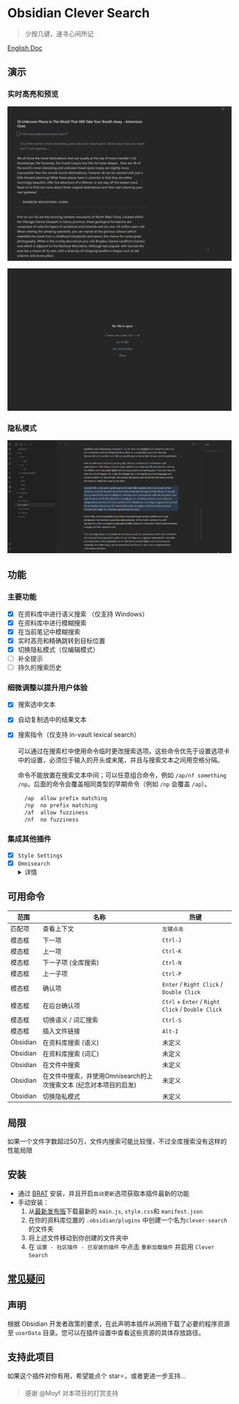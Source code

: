 # Obsidian Clever Search

> 少按几键，速寻心间所记

[English Doc](README.md)

## 演示

### 实时高亮和预览

![demo-search-in-file](assets/images/in-file-floating-window-en.gif)

![demo-search-in-file](assets/images/in-vault-modal-en.gif)

### 隐私模式

![demo-privacy-mode](assets/images/demo-privacy-mode.gif)

## 功能

### 主要功能

- [x] 在资料库中进行语义搜索 （仅支持 Windows）
- [x] 在资料库中进行模糊搜索
- [x] 在当前笔记中模糊搜索
- [x] 实时高亮和精确跳转到目标位置
- [x] 切换隐私模式（仅编辑模式）
- [ ] 补全提示
- [ ] 持久的搜索历史

### 细微调整以提升用户体验

- [x] 搜索选中文本
- [x] 自动复制选中的结果文本
- [x] 搜索指令（仅支持 in-vault lexical search）<br><br>
    可以通过在搜索栏中使用命令临时更改搜索选项。这些命令优先于设置选项卡中的设置，必须位于输入的开头或末尾，并且与搜索文本之间用空格分隔。

    命令不能放置在搜索文本中间；可以任意组合命令，例如 `/ap/nf something /np`。后面的命令会覆盖相同类型的早期命令（例如 `/np` 会覆盖 `/ap`）。

		/ap  allow prefix matching
		/np  no prefix matching
		/af  allow fuzziness
		/nf  no fuzziness

### 集成其他插件

- [x] `Style Settings`
- [x] `Omnisearch`
    <details><summary>详情</summary>
        新命令：<br>"Search in file with last Omnisearch query Omnisearch"<br><br>
        使用场景：<br>
            当你通过 Omnisearch 确认一个全库搜索并且认为当前文件中可能还有更多未被 Omnisearch 列出的匹配文本时，触发这个命令将打开一个文件内搜索模态框，并且用 Omnisearch 的最后一次查询填充搜索栏。<br><br>
        注意：<br>这只是为更好的全库搜索提供一个临时解决方案，我将在未来实现功能更完善的全库搜索, 并且不依赖于Omnisearch
    </details>

## 可用命令

| 范围     | 名称                 | 热键                      |
| -------- | -------------------- | ------------------------- |
| 匹配项     | 查看上下文       | `左键点击`                |
| 模态框   | 下一项           | `Ctrl-J`                  |
| 模态框   | 上一项           | `Ctrl-K`                  |
| 模态框    | 下一子项 (全库搜索)          | `Ctrl-N`                 |
| 模态框    | 上一子项          | `Ctrl-P`                 |
| 模态框    | 确认项                                                       | `Enter` / `Right Click` / `Double Click` |
| 模态框 | 在后台确认项 | `Ctrl` + `Enter` / `Right Click` / `Double Click` |
| 模态框    | 切换语义 / 词汇搜索          | `Ctrl-S`                 |
| 模态框    | 插入文件链接                                                    | `Alt-I`                 |
| Obsidian | 在资料库搜索 (语义)         | 未定义                    |
| Obsidian | 在资料库搜索 (词汇)         | 未定义                    |
| Obsidian | 在文件中搜索         | 未定义                    |
| Obsidian | 在文件中搜索，并使用Omnisearch的上次搜索文本 (纪念对本项目的启发) | 未定义 |
| Obsidian | 切换隐私模式         | 未定义                    |

## 局限

如果一个文件字数超过50万，文件内搜索可能比较慢，不过全库搜索没有这样的性能局限

## 安装

- 通过 [BRAT](https://github.com/TfTHacker/obsidian42-brat) 安装，并且开启`自动更新`选项获取本插件最新的功能
- 手动安装：
    1. 从[最新发布版](https://github.com/yan42685/obsidian-clever-search/releases)下载最新的 `main.js`, `style.css`和 `manifest.json`
    2. 在你的资料库位置的 `.obsidian/plugins` 中创建一个名为`clever-search`的文件夹
    3. 将上述文件移动到你创建的文件夹中
    4. 在 `设置 - 社区插件 - 已安装的插件` 中点击 `重新加载插件` 并启用 `Clever Search`

## [常见疑问](https://github.com/yan42685/obsidian-clever-search/wiki/Home-%E2%80%90-zh#%E5%B8%B8%E8%A7%81%E7%96%91%E9%97%AE)

## 声明

根据 Obsidian 开发者政策的要求，在此声明本插件从网络下载了必要的程序资源至 `userData` 目录。您可以在插件设置中查看这些资源的具体存放路径。

## 支持此项目

如果这个插件对你有用，希望能点个 star⭐，或者更进一步支持...

> 感谢 @Moyf 对本项目的打赏支持